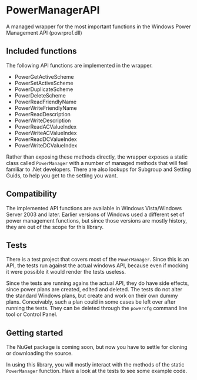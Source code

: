 # PowerManagerAPI
A managed wrapper for the most important functions in the Windows Power Management API (powrprof.dll)

## Included functions

The following API functions are implemented in the wrapper.

- PowerGetActiveScheme
- PowerSetActiveScheme
- PowerDuplicateScheme
- PowerDeleteScheme
- PowerReadFriendlyName
- PowerWriteFriendlyName
- PowerReadDescription
- PowerWriteDescription
- PowerReadACValueIndex
- PowerWriteACValueIndex
- PowerReadDCValueIndex
- PowerWriteDCValueIndex

Rather than exposing these methods directly, the wrapper exposes a static class called `PowerManager` with 
a number of managed methods that will feel familiar to .Net developers. There are also lookups for Subgroup 
and Setting Guids, to help you get to the setting you want.

## Compatibility
The implemented API functions are available in Windows Vista/Windows Server 2003 and later. Earlier versions of
Windows used a different set of power management functions, but since those versions are mostly history, they 
are out of the scope for this library.

## Tests
There is a test project that covers most of the `PowerManager`. Since this is an API, the tests run against the 
actual windows API, because even if mocking it were possible it would render the tests useless.

Since the tests are running agains the actual API, they do have side effects, since power plans are created, 
edited and deleted. The tests do not alter the standard Windows plans, but create and work on their own dummy
plans. Conceivably, such a plan could in some cases be left over after running the tests. They can be deleted
through the `powercfg` command line tool or Control Panel.

## Getting started
The NuGet package is coming soon, but now you have to settle for cloning or downloading the source.

In using this library, you will mostly interact with the methods of the static `PowerManager` function. Have a
look at the tests to see some example code.